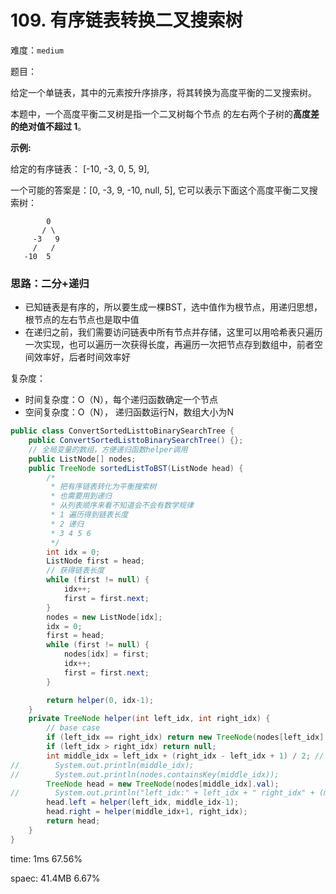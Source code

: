 # 109. 有序链表转换二叉搜索树

难度：`medium`

题目：

给定一个单链表，其中的元素按升序排序，将其转换为高度平衡的二叉搜索树。

本题中，一个高度平衡二叉树是指一个二叉树每个节点 的左右两个子树的**高度差的绝对值不超过 1**。

**示例:**

给定的有序链表： [-10, -3, 0, 5, 9],

一个可能的答案是：[0, -3, 9, -10, null, 5], 它可以表示下面这个高度平衡二叉搜索树：

            0
           / \ 
         -3   9
         /   /
       -10  5


### 思路：二分+递归

- 已知链表是有序的，所以要生成一棵BST，选中值作为根节点，用递归思想，根节点的左右节点也是取中值
- 在递归之前，我们需要访问链表中所有节点并存储，这里可以用哈希表只遍历一次实现，也可以遍历一次获得长度，再遍历一次把节点存到数组中，前者空间效率好，后者时间效率好



复杂度：

- 时间复杂度：O（N），每个递归函数确定一个节点
- 空间复杂度：O（N）， 递归函数运行N，数组大小为N

```java
public class ConvertSortedListtoBinarySearchTree {
    public ConvertSortedListtoBinarySearchTree() {};
    // 全局变量的数组，方便递归函数helper调用
    public ListNode[] nodes;
    public TreeNode sortedListToBST(ListNode head) {
        /*
         * 把有序链表转化为平衡搜索树
         * 也需要用到递归
         * 从列表顺序来看不知道会不会有数学规律
         * 1 遍历得到链表长度
         * 2 递归
         * 3 4 5 6
         */
        int idx = 0;
        ListNode first = head;
        // 获得链表长度
        while (first != null) {
            idx++;
            first = first.next;
        }
        nodes = new ListNode[idx];
        idx = 0;
        first = head;
        while (first != null) {
            nodes[idx] = first;
            idx++;
            first = first.next;
        }

        return helper(0, idx-1);
    }
    private TreeNode helper(int left_idx, int right_idx) {
        // base case
        if (left_idx == right_idx) return new TreeNode(nodes[left_idx].val);
        if (left_idx > right_idx) return null;
        int middle_idx = left_idx + (right_idx - left_idx + 1) / 2; // 偶数个取靠右为中值
//        System.out.println(middle_idx);
//        System.out.println(nodes.containsKey(middle_idx));
        TreeNode head = new TreeNode(nodes[middle_idx].val);
//        System.out.println("left_idx:" + left_idx + " right_idx" + (middle_idx-1));
        head.left = helper(left_idx, middle_idx-1);
        head.right = helper(middle_idx+1, right_idx);
        return head;
    }
}
```

time: 1ms  67.56%

spaec: 41.4MB  6.67%